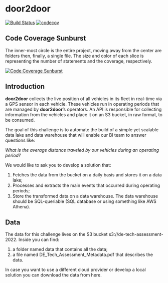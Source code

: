 # door2door

[![Build Status](https://app.travis-ci.com/gianmarcodonetti/door2door.svg?branch=master)](https://app.travis-ci.com/github/gianmarcodonetti/door2door/builds)
[![codecov](https://codecov.io/gh/gianmarcodonetti/door2door/branch/master/graph/badge.svg?token=9RiRFqdqyd)](https://codecov.io/gh/gianmarcodonetti/door2door)

## Code Coverage Sunburst

The inner-most circle is the entire project, moving away from the center are folders then, finally, a single file. The
size and color of each slice is representing the number of statements and the coverage, respectively.

[![Code Coverage Sunburst](https://codecov.io/gh/gianmarcodonetti/door2door/branch/master/graphs/sunburst.svg?token=9RiRFqdqyd)](https://codecov.io/gh/gianmarcodonetti/door2door/branch/master/graphs/sunburst.svg?token=9RiRFqdqyd)

## Introduction

**door2door** collects the live position of all vehicles in its fleet in real-time via a GPS sensor in each
vehicle. These vehicles run in operating periods that are managed by **door2door**’s operators. An API is
responsible for collecting information from the vehicles and place it on an S3 bucket, in raw format, to
be consumed.

The goal of this challenge is to automate the build of a simple yet scalable data lake and data warehouse
that will enable our BI team to answer questions like:

_What is the average distance traveled by our vehicles during an operating period?_

We would like to ask you to develop a solution that:

1. Fetches the data from the bucket on a daily basis and stores it on a data lake;
2. Processes and extracts the main events that occurred during operating periods;
3. Store the transformed data on a data warehouse. The data warehouse should be SQL-queriable
   (SQL database or using something like AWS Athena).

## Data

The data for this challenge lives on the S3 bucket s3://de-tech-assessment-2022. Inside you can
find:

1. a folder named data that contains all the data;
2. a file named DE_Tech_Assessment_Metadata.pdf that describes the data.

In case you want to use a different cloud provider or develop a local solution you can download the
data from here.